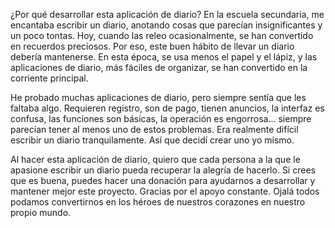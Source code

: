 ¿Por qué desarrollar esta aplicación de diario? En la escuela secundaria, me encantaba escribir un diario, anotando cosas que parecían insignificantes y un poco tontas. Hoy, cuando las releo ocasionalmente, se han convertido en recuerdos preciosos. Por eso, este buen hábito de llevar un diario debería mantenerse. En esta época, se usa menos el papel y el lápiz, y las aplicaciones de diario, más fáciles de organizar, se han convertido en la corriente principal.

He probado muchas aplicaciones de diario, pero siempre sentía que les faltaba algo. Requieren registro, son de pago, tienen anuncios, la interfaz es confusa, las funciones son básicas, la operación es engorrosa... siempre parecían tener al menos uno de estos problemas. Era realmente difícil escribir un diario tranquilamente. Así que decidí crear uno yo mismo.

Al hacer esta aplicación de diario, quiero que cada persona a la que le apasione escribir un diario pueda recuperar la alegría de hacerlo. Si crees que es buena, puedes hacer una donación para ayudarnos a desarrollar y mantener mejor este proyecto. Gracias por el apoyo constante. Ojalá todos podamos convertirnos en los héroes de nuestros corazones en nuestro propio mundo.